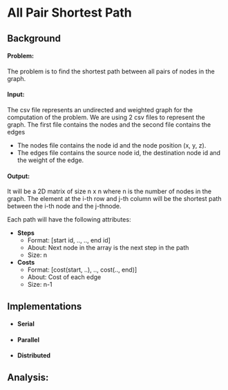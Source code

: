 # **All Pair Shortest Path**

## Background

#### Problem:

The problem is to find the shortest path between all pairs of nodes in the graph.

#### Input:

The csv file represents an undirected and weighted graph for the computation of the problem. We are using 2 csv files to represent the graph. The first file contains the nodes and the second file contains the edges

-   The nodes file contains the node id and the node position (x, y, z).
-   The edges file contains the source node id, the destination node id and the weight of the edge.

#### Output:

It will be a 2D matrix of size n x n where n is the number of nodes in the graph. The element at the i-th row and j-th column will be the shortest path between the i-th node and the j-thnode.

Each path will have the following attributes:

-   **Steps**
    -   Format: [start id, .., .., end id]
    -   About: Next node in the array is the next step in the path
    -   Size: n
-   **Costs**
    -   Format: [cost(start, ..), .., cost(.., end)]
    -   About: Cost of each edge
    -   Size: n-1

## Implementations

-   #### Serial

-   #### Parallel

-   #### Distributed

## Analysis:
